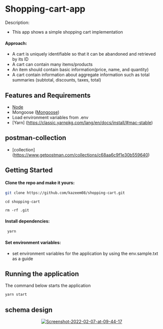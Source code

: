 # Shopping-cart-app

Description:
 - This app shows a simple shopping cart implementation

#### Approach:
 - A cart is uniquely identifiable so that it can be abandoned and retrieved by its ID
 - A cart can contain many items/products
 - An item should contain basic information(price, name, and quantity)
 - A cart contain information about aggregate information such as total summaries
(subtotal, discounts, taxes, total)
 
## Features and Requirements

- [Node](https://nodejs.org/en/download/current/)
- Mongoose ([Mongoose](http://mongoosejs.com/))
- Load environment variables from .env
- [Yarn] (https://classic.yarnpkg.com/lang/en/docs/install/#mac-stable)

## postman-collection
- [collection] (https://www.getpostman.com/collections/c68aa6c9f1e30b559640)

## Getting Started

#### Clone the repo and make it yours:

```bash
git clone https://github.com/kazeem08/shopping-cart.git
```

```
cd shopping-cart
```

```
rm -rf .git
```

#### Install dependencies:
 
```bash
 yarn
```

#### Set environment variables:

- set environment variables for the application by using the env.sample.txt as a guide

## Running the application

The command below starts the application

```bash
yarn start
```


## schema design
<p align="center">
  <a href="https://ibb.co/P9F9qhx"><img src="https://i.ibb.co/F0m0Rw6/Screenshot-2022-02-07-at-09-44-17.png" alt="Screenshot-2022-02-07-at-09-44-17" border="0"></a><br />
</p>